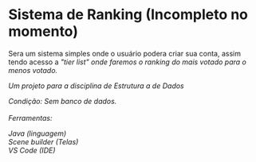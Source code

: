 <h1>Sistema de Ranking (Incompleto no momento)</h1>

<p>Sera um sistema simples onde o usuário podera criar sua conta, assim tendo acesso a <i>"tier list"<i> onde faremos o ranking do mais votado para o menos votado.

Um projeto para a disciplina de Estrutura a de Dados
</p>
Condição:
Sem banco de dados.<br>
<br>
Ferramentas:<br>
	
Java (linguagem)<br>
Scene builder (Telas)<br>
VS Code (IDE)<br>